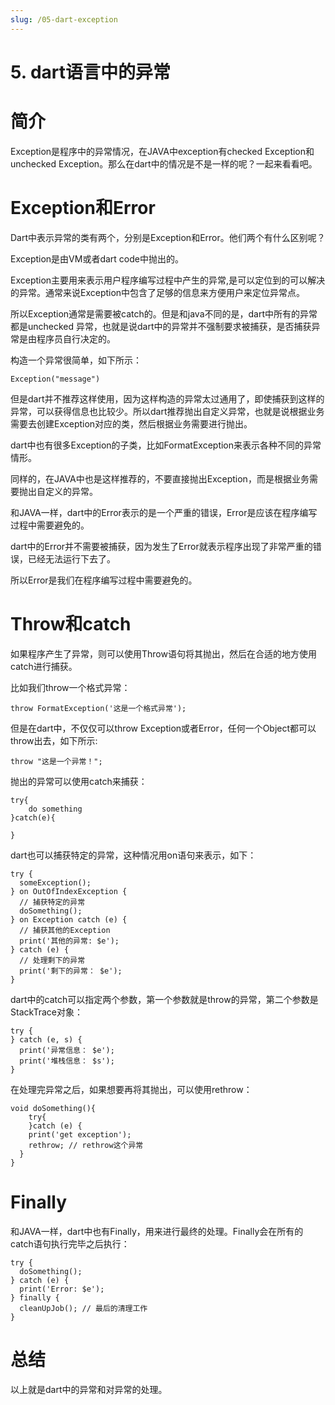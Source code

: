 ```yaml
---
slug: /05-dart-exception
---
```


# 5. dart语言中的异常



# 简介

Exception是程序中的异常情况，在JAVA中exception有checked Exception和unchecked Exception。那么在dart中的情况是不是一样的呢？一起来看看吧。

# Exception和Error

Dart中表示异常的类有两个，分别是Exception和Error。他们两个有什么区别呢？

Exception是由VM或者dart code中抛出的。

Exception主要用来表示用户程序编写过程中产生的异常,是可以定位到的可以解决的异常。通常来说Exception中包含了足够的信息来方便用户来定位异常点。

所以Exception通常是需要被catch的。但是和java不同的是，dart中所有的异常都是unchecked 异常，也就是说dart中的异常并不强制要求被捕获，是否捕获异常是由程序员自行决定的。

构造一个异常很简单，如下所示：

```
Exception("message")
```

但是dart并不推荐这样使用，因为这样构造的异常太过通用了，即使捕获到这样的异常，可以获得信息也比较少。所以dart推荐抛出自定义异常，也就是说根据业务需要去创建Exception对应的类，然后根据业务需要进行抛出。

dart中也有很多Exception的子类，比如FormatException来表示各种不同的异常情形。

同样的，在JAVA中也是这样推荐的，不要直接抛出Exception，而是根据业务需要抛出自定义的异常。

和JAVA一样，dart中的Error表示的是一个严重的错误，Error是应该在程序编写过程中需要避免的。

dart中的Error并不需要被捕获，因为发生了Error就表示程序出现了非常严重的错误，已经无法运行下去了。

所以Error是我们在程序编写过程中需要避免的。

# Throw和catch

如果程序产生了异常，则可以使用Throw语句将其抛出，然后在合适的地方使用catch进行捕获。

比如我们throw一个格式异常：

```
throw FormatException('这是一个格式异常');
```

但是在dart中，不仅仅可以throw Exception或者Error，任何一个Object都可以throw出去，如下所示:

```
throw "这是一个异常！";
```

抛出的异常可以使用catch来捕获：

```
try{
    do something
}catch(e){

}
```

dart也可以捕获特定的异常，这种情况用on语句来表示，如下：

```
try {
  someException();
} on OutOfIndexException {
  // 捕获特定的异常
  doSomething();
} on Exception catch (e) {
  // 捕获其他的Exception
  print('其他的异常: $e');
} catch (e) {
  // 处理剩下的异常
  print('剩下的异常： $e');
}
```

dart中的catch可以指定两个参数，第一个参数就是throw的异常，第二个参数是StackTrace对象：

```
try {
} catch (e, s) {
  print('异常信息： $e');
  print('堆栈信息： $s');
}
```

在处理完异常之后，如果想要再将其抛出，可以使用rethrow：

```
void doSomething(){
    try{
    }catch (e) {
    print('get exception');
    rethrow; // rethrow这个异常
  }
}
```

# Finally

和JAVA一样，dart中也有Finally，用来进行最终的处理。Finally会在所有的catch语句执行完毕之后执行：

```
try {
  doSomething();
} catch (e) {
  print('Error: $e'); 
} finally {
  cleanUpJob(); // 最后的清理工作
}
```

# 总结

以上就是dart中的异常和对异常的处理。






